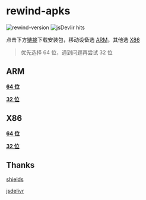 # rewind-apks

![rewind-version](https://img.shields.io/badge/rewind-v3.1.0-black?style=flat-square)
![jsDevlir hits](https://data.jsdelivr.com/v1/package/gh/KusStar/rewind-apks/badge)

点击下方[链接](#rewind-apks)下载安装包，移动设备选 [ARM](#arm)，其他选 [X86](#x86)

> 优先选择 64 位，遇到问题再尝试 32 位

## ARM

[**64 位**](https://cdn.jsdelivr.net/gh/KusStar/rewind-apks@latest/app-arm64-v8a-release.apk)

[**32 位**](https://cdn.jsdelivr.net/gh/KusStar/rewind-apks@latest/app-armeabi-v7a-release.apk)

## X86

[**64 位**](https://cdn.jsdelivr.net/gh/KusStar/rewind-apks@latest/app-x86_64-release.apk)

[**32 位**](https://cdn.jsdelivr.net/gh/KusStar/rewind-apks@latest/app-x86-release.apk)

## Thanks

[shields](https://github.com/badges/shields)

[jsdelivr](https://github.com/jsdelivr/jsdelivr)
